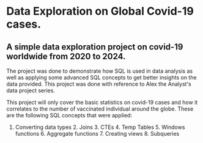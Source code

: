 # Data Exploration on Global Covid-19 cases.

## A simple data exploration project on covid-19 worldwide from 2020 to 2024.

The project was done to demonstrate how SQL is used in data analysis as well as applying some advanced SQL concepts to get better insights on the data provided. This project was
done with reference to Alex the Analyst's data project series. 

This project will only cover the basic statistics on covid-19 cases and how it correlates to the number of vaccinated individual around the globe. These are the following SQL concepts
that were applied:

  1. Converting data types
	2. Joins
	3. CTEs
	4. Temp Tables
	5. Windows functions
	6. Aggregate functions
	7. Creating views
	8. Subqueries
